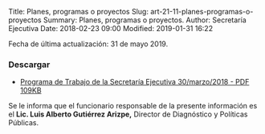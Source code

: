 Title: Planes, programas o proyectos
Slug: art-21-11-planes-programas-o-proyectos
Summary: Planes, programas o proyectos.
Author: Secretaría Ejecutiva
Date: 2018-02-23 09:00
Modified: 2019-01-31 16:22


Fecha de última actualización: 31 de mayo 2019.

### Descargar

* [Programa de Trabajo de la Secretaría Ejecutiva 30/marzo/2018 - PDF 109KB](programa-de-trabajo-de-la-secretaria-ejecutiva-2018-03-30.pdf)

Se le informa que el funcionario responsable de la presente información es el **Lic. Luis Alberto Gutiérrez Arizpe,** Director de Diagnóstico y Políticas Públicas.
